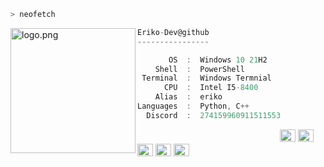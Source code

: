 ```zsh
> neofetch
```

<img align="left" src="https://raw.githubusercontent.com/Eriko-Dev/Eriko-Dev/main/assets/logo.png" alt="logo.png" width="200" /> 

```csharp
Eriko-Dev@github
----------------

       OS  :  Windows 10 21H2
    Shell  :  PowerShell
 Terminal  :  Windows Termnial
      CPU  :  Intel I5-8400
    Alias  :  eriko
Languages  :  Python, C++
  Discord  :  274159960911511553
```

<p align="left">
  &nbsp; &nbsp; &nbsp; &nbsp; &nbsp;&nbsp; &nbsp; &nbsp; &nbsp; &nbsp;&nbsp; &nbsp; &nbsp; &nbsp; &nbsp; &nbsp; &nbsp; &nbsp; &nbsp; &nbsp; &nbsp;&nbsp; &nbsp; &nbsp; &nbsp; &nbsp;&nbsp; &nbsp; &nbsp; &nbsp; &nbsp;
  <img alt="#474342" src="https://via.placeholder.com/15/ADBAC7/000000?text=+" width="25" height="20" />
  <img alt="#fbedf6" src="https://via.placeholder.com/15/6CB6FF/000000?text=+" width="25" height="20" />
  <img alt="#c9594d" src="https://via.placeholder.com/15/F47067/000000?text=+" width="25" height="20" />
  <img alt="#f8b9b2" src="https://via.placeholder.com/15/DCBDFB/000000?text=+" width="25" height="20" />
  <img alt="#f8b9b2" src="https://via.placeholder.com/15/57ab5a/000000?text=+" width="25" height="20" />
</p>
